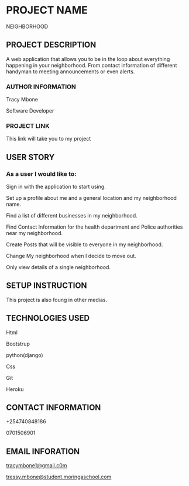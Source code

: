 
# PROJECT NAME

NEIGHBORHOOD

## PROJECT  DESCRIPTION

A web application that allows you to be in the loop about everything happening in your neighborhood. From contact information of different handyman to meeting announcements or even alerts.

### AUTHOR INFORMATION

Tracy Mbone

Software Developer

### PROJECT LINK

This link will take you to my project 

## USER STORY
### As a user I would like to:

Sign in with the application to start using.

Set up a profile about me and a general location and my neighborhood name.

Find a list of different businesses in my neighborhood.

Find Contact Information for the health department and Police authorities near my neighborhood.

Create Posts that will be visible to everyone in my neighborhood.

Change My neighborhood when I decide to move out.

Only view details of a single neighborhood.



## SETUP INSTRUCTION

This project is also foung in other medias.

## TECHNOLOGIES USED

Html

Bootstrup

python(django)

Css

Git

Heroku

## CONTACT INFORMATION

+254740848186

0701506901

## EMAIL INFORATION

tracymbone1@gmail.c0m

tressy.mbone@student.moringaschool.com

